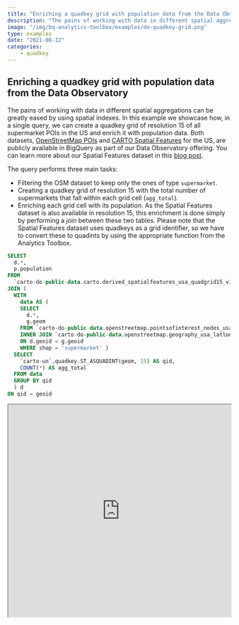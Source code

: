 ```yaml
---
title: "Enriching a quadkey grid with population data from the Data Observatory"
description: "The pains of working with data in different spatial aggregations can be greatly eased by using spatial indexes. In this example we showcase how, in a single query, we can create a quadkey grid of resolution 15 of all supermarket POIs in the US and enrich it with population data."
image: "/img/bq-analytics-toolbox/examples/do-quadkey-grid.png"
type: examples
date: "2021-08-12"
categories:
    - quadkey
---
```

## Enriching a quadkey grid with population data from the Data Observatory

The pains of working with data in different spatial aggregations can be greatly eased by using spatial indexes. In this example we showcase how, in a single query, we can create a quadkey grid of resolution 15 of all supermarket POIs in the US and enrich it with population data. Both datasets, [OpenStreetMap POIs](https://carto.com/spatial-data-catalog/browser/dataset/osm_nodes_74461e34/) and [CARTO Spatial Features](https://carto.com/spatial-data-catalog/browser/dataset/cdb_spatial_fea_640a6186/) for the US, are publicly available in BigQuery as part of our Data Observatory offering. You can learn more about our Spatial Features dataset in this [blog post](https://carto.com/blog/spatial-features-new-derived-dataset-from-carto/).

The query performs three main tasks:
* Filtering the OSM dataset to keep only the ones of type `supermarket`.
* Creating a quadkey grid of resolution 15 with the total number of supermarkets that fall within each grid cell (`agg_total`).
* Enriching each grid cell with its population. As the Spatial Features dataset is also available in resolution 15, this enrichment is done simply by performing a join between these two tables. Please note that the Spatial Features dataset uses quadkeys as a grid identifier, so we have to convert these to quadints by using the appropriate function from the Analytics Toolbox.

```sql
SELECT
  d.*,
  p.population
FROM
  `carto-do-public-data.carto.derived_spatialfeatures_usa_quadgrid15_v1_yearly_2020` p
JOIN (
  WITH
    data AS (
    SELECT
      d.*,
      g.geom
    FROM `carto-do-public-data.openstreetmap.pointsofinterest_nodes_usa_latlon_v1_quarterly_v1` d
    INNER JOIN `carto-do-public-data.openstreetmap.geography_usa_latlon_v1` g
    ON d.geoid = g.geoid
    WHERE shop = 'supermarket' )
  SELECT
    `carto-un`.quadkey.ST_ASQUADINT(geom, 15) AS qid,
    COUNT(*) AS agg_total
  FROM data
  GROUP BY qid 
  ) d
ON qid = geoid
```
<iframe height=480px width=100%  src="https://gcp-us-east1.app.carto.com/map/65a4b2ef-6f74-42b8-9d88-09ea19639552"></iframe>


